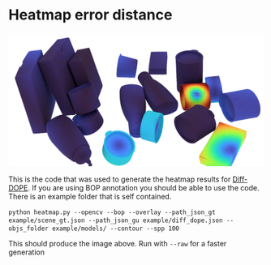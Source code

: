 # Heatmap error distance 

![heatmap example](example.png)

This is the code that was used to generate the heatmap results for [Diff-DOPE](https://arxiv.org/abs/2310.00463). If you are using BOP annotation you should be able to use the code. There is an example folder that is self contained. 

```
python heatmap.py --opencv --bop --overlay --path_json_gt example/scene_gt.json --path_json_gu example/diff_dope.json --objs_folder example/models/ --contour --spp 100
```

This should produce the image above. Run with `--raw` for a faster generation
